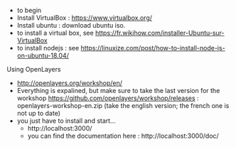 * to begin
 * Install VirtualBox : https://www.virtualbox.org/ 
 * Install ubuntu : download ubuntu iso. 
 * to install a virtual box, see https://fr.wikihow.com/installer-Ubuntu-sur-VirtualBox 
 * to install nodejs : see https://linuxize.com/post/how-to-install-node-js-on-ubuntu-18.04/


Using OpenLayers
 * http://openlayers.org/workshop/en/ 
 * Everything is expalined, but make sure to take the last version for the workshop https://github.com/openlayers/workshop/releases : openlayers-workshop-en.zip (take the english version; the french one is not up to date)
 * you just have to install and start...
   * http://localhost:3000/
   * you can find the documentation here : http://localhost:3000/doc/ 


 
 
 
